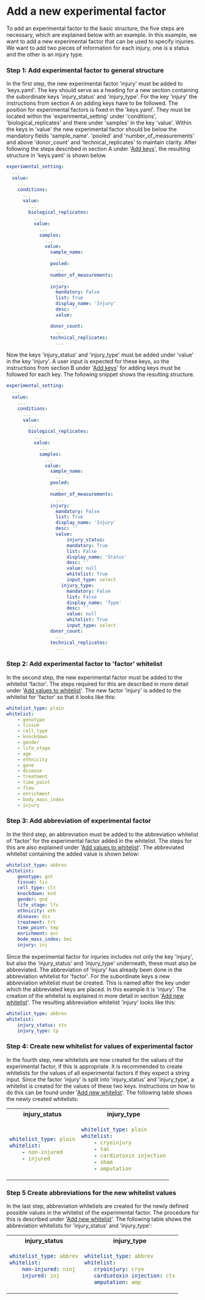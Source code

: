 # Add a new experimental factor

To add an experimental factor to the basic structure, the five steps are necessary, which are explained below with an example. 
In this example, we want to add a new experimental factor that can be used to specify injuries. We want to add two pieces of information for each injury, one is a status and the other is an injury type.

### Step 1: Add experimental factor to general structure

In the first step, the new experimental factor 'injury' must be added to 'keys.yaml'. The key should serve as a heading for a new section containing the subordinate keys 'injury_status' and 'injury_type'.
For the key 'injury' the instructions from section A on adding keys have to be followed. The position for experimental factors is fixed in the 'keys.yaml'. They must be located within the 'experimental_setting' under 'conditions',  'biological_replicates' and there under 'samples' in the key 'value'. Within the keys in 'value' the new experimental factor should be below the mandatory fields 'sample_name'. 'pooled' and 'number_of_measurements' and above 'donor_count' and 'technical_replicates' to maintain clarity. After following the steps described in section A under '[Add keys](add_keys.md)', the resulting structure in 'keys.yaml' is shown below. 

```yaml
experimental_setting:
  ...
  value:
    ...
    conditions:
      ...
      value:
        ...
        biological_replicates:
          ...
          value:
            ...
            samples:
              ...
              value:
                sample_name:
                  ...
                pooled:
                  ...
                number_of_measurements:
                  ...
                injury:
                  mandatory: False
                  list: True
                  display_name: 'Injury'
                  desc: ''
                  value:

                donor_count:
                  ...
                technical_replicates:
                  ...
```

Now the keys 'injury_status' and 'injury_type' must be added under 'value' in the key 'injury'. A user input is expected for these keys, so the instructions from section B under '[Add keys](add_keys.md)' for adding keys must be followed for each key. The following snippet shows the resulting structure.

```yaml
experimental_setting:
  ...
  value:
    ...
    conditions:
      ...
      value:
        ...
        biological_replicates:
          ...
          value:
            ...
            samples:
              ...
              value:
                sample_name:
                  ...
                pooled:
                  ...
                number_of_measurements:
                  ...
                injury:
                  mandatory: False
                  list: True
                  display_name: 'Injury'
                  desc: ''
                  value:
                      injury_status:
                      mandatory: True
                      list: False
                      display_name: 'Status'
                      desc: ''
                      value: null
                      whitelist: True
                      input_type: select
                    injury_type:
                      mandatory: False
                      list: False
                      display_name: 'Type'
                      desc: ''
                      value: null
                      whitelist: True
                      input_type: select
                donor_count:
                  ...
                technical_replicates:
                  ...
```

### Step 2: Add experimental factor to 'factor' whitelist

In the second step, the new experimental factor must be added to the whitelist 'factor'. The steps required for this are described in more detail under '[Add values to whitelist](add_whitelist_values.md)'. 
The new factor 'injury' is added to the whitelist for 'factor' so that it looks like this:

```yaml
whitelist_type: plain
whitelist:
    - genotype
    - tissue
    - cell_type
    - knockdown
    - gender
    - life_stage
    - age
    - ethnicity
    - gene
    - disease
    - treatment
    - time_point
    - flow
    - enrichment
    - body_mass_index
    - injury
```

### Step 3: Add abbreviation of experimental factor

In the third step, an abbreviation must be added to the abbreviation whitelist of 'factor' for the experimental factor added in the whitelist. The steps for this are also explained under '[Add values to whitelist](add_whitelist_values.md)'. The abbreviated whitelist containing the added value is shown below:

```yaml
whitelist_type: abbrev
whitelist:
    genotype: gnt
    tissue: tis
    cell_type: clt
    knockdown: knd
    gender: gnd
    life_stage: lfs
    ethnicity: eth
    disease: dis
    treatment: trt
    time_point: tmp
    enrichment: enr
    bode_mass_index: bmi
    injury: inj
```

Since the experimental factor for injuries includes not only the key 'injury', but also the 'injury_status' and 'injury_type' underneath, these must also be abbreviated. The abbreviation of 'injury' has already been done in the abbreviation whitelist for 'factor'. For the subordinate keys a new abbreviation whitelist must be created. This is named after the key under which the abbreviated keys are placed. In this example it is 'injury'. The creation of the whitelist is explained in more detail in section '[Add new whitelist](add_whitelist.md)'. The resulting abbreviation whitelist 'injury' looks like this:

```yaml
whitelist_type: abbrev
whitelist:
    injury_status: sts
    injury_type: tp
```

### Step 4: Create new whitelist for values of experimental factor

In the fourth step, new whitelists are now created for the values of the experimental factor, if this is appropriate. It is recommended to create whitelists for the values of all experimental factors if they expect a string input.
Since the factor 'injury' is split into 'injury_status' and 'injury_type', a whitelist is created for the values of these two keys. Instructions on how to do this can be found under '[Add new whitelist](add_whitelist.md)'. The following table shows the newly created whitelists:

<table>
<tr>
<th>
injury_status
</th>
<th>
injury_type
</th>
</tr>

<tr>
<td> 
<div>

```yaml
whitelist_type: plain
whitelist:
    - non-injured
    - injured
```

</div>
</td> 
<td> 
<div>

```yaml
whitelist_type: plain
whitelist:
    - cryoinjury
    - tac
    - cardiotoxin injection
    - sham
    - amputation
```

</div>
</td>
</tr>
</table>

### Step 5 Create abbreviations for the new whitelist values

In the last step, abbreviation whitelists are created for the newly defined possible values in the whitelist of the experimental factor. The procedure for this is described under '[Add new whitelist](add_whitelist.md)'. The following table shows the abbreviation whitelists for 'injury_status' and 'injury_type':

<table>
<tr>
<th>
injury_status
</th>
<th>
injury_type
</th>
</tr>
<tr valign="top">
<td> 
<div>

```yaml
whitelist_type: abbrev
whitelist:
    non-injured: ninj
    injured: inj
```

</div>
</td> 
<td> 
<div>

 ```yaml
whitelist_type: abbrev
whitelist:
    cryoinjury: cryo
    cardiotoxin injection: ctx
    amputation: amp
```

</div>
</td>
</tr>
</table>

